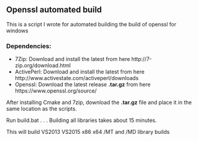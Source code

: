 <h2>Openssl automated build</h2>
<p>This is a script I wrote for automated building the build of openssl for windows</p>
<h3>Dependencies:</h3>
<ul>
<li>7Zip: Download and install the latest from here http://7-zip.org/download.html</li>
<li>ActivePerl: Download and install the latest from here http://www.activestate.com/activeperl/downloads</li>
<li>Openssl: Download the latest release <b>.tar.gz</b> from here https://www.openssl.org/source/</li>
</ul>
<p>After installing Cmake and 7zip, download the <b>.tar.gz</b> file and place it in the same location as the scripts.<p>
<p>Run build.bat . . . Building all libraries takes about 15 minutes.</p>
<p>This will build VS2013 VS2015 x86 x64 /MT and /MD library builds</p>
